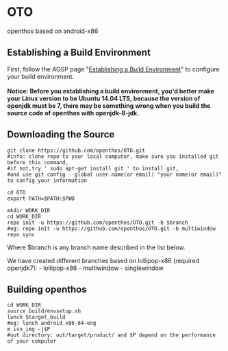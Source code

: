 # OTO
openthos based on android-x86 

## Establishing a Build Environment
First, follow the AOSP page "[Establishing a Build Environment](http://source.android.com/source/initializing.html)" to configure your build environment.
<br><br>
<b>
Notice: Before you establishing a build environment, you'd better make your Linux version to be Ubuntu 14.04 LTS, because the version of openjdk must be 7, there may be something wrong when you build the source code of openthos with openjdk-8-jdk.
</b>
## Downloading the Source
```
git clone https://github.com/openthos/OTO.git
#info: clone repo to your local computer, make sure you installed git before this command, 
#if not,try ' sudo apt-get install git ' to install git, 
#and use git config --global user.name(or email) "your name(or email)" to config your information

cd OTO
export PATH=$PATH:$PWD

mkdir WORK_DIR
cd WORK_DIR
repo init -u https://github.com/openthos/OTO.git -b $branch
#eg: repo init -u https://github.com/openthos/OTO.git -b multiwindow
repo sync
```
Where $branch is any branch name described in the list below.
<p>
We have created different branches based on lollipop-x86 (required openjdk7):
 - lollipop-x86
 - multiwindow
 - singlewindow

## Building openthos
```
cd WORK_DIR
source build/envsetup.sh
lunch $target_build
#eg: lunch android_x86_64-eng
m iso_img -j$P
#out directory: out/target/product/ and $P depend on the performance of your computer
```

